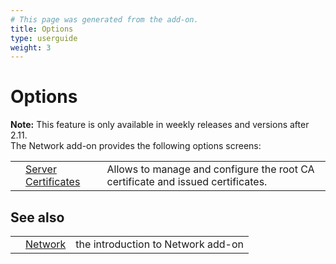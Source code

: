```yaml
---
# This page was generated from the add-on.
title: Options
type: userguide
weight: 3
---
```


# Options

**Note:** This feature is only available in weekly releases and versions after 2.11.   
The Network add-on provides the following options screens:

|   |                                                                                 |                                                                                 |
|---|---------------------------------------------------------------------------------|---------------------------------------------------------------------------------|
|   | [Server Certificates](/docs/desktop/addons/network/options/servercertificates/) | Allows to manage and configure the root CA certificate and issued certificates. |

## See also

|   |                                          |                                    |
|---|------------------------------------------|------------------------------------|
|   | [Network](/docs/desktop/addons/network/) | the introduction to Network add-on |
